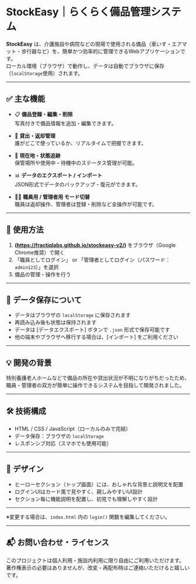 # StockEasy｜らくらく備品管理システム

**StockEasy** は、介護施設や病院などの現場で使用される備品（車いす・エアマット・歩行器など）を、簡単かつ効率的に管理できるWebアプリケーションです。  
ローカル環境（ブラウザ）で動作し、データは自動でブラウザに保存（`localStorage`使用）されます。

---

## ✅ 主な機能

- 📋 **備品登録・編集・削除**  
  写真付きで備品情報を追加・編集できます。

- 🔄 **貸出・返却管理**  
  誰がどこで使っているか、リアルタイムで把握できます。

- 📍 **現在地・状態追跡**  
  保管場所や使用中・待機中のステータス管理が可能。

- 📊 **データのエクスポート / インポート**  
  JSON形式でデータのバックアップ・復元ができます。

- 🧑‍⚕️ **職員用 / 管理者用 モード切替**  
  職員は返却操作、管理者は登録・削除など全操作が可能です。

---

## 🚀 使用方法

1. **(https://fractiqlabs.github.io/stockeasy-v2/)** をブラウザ（Google Chrome推奨）で開く
2. 「職員としてログイン」 or 「管理者としてログイン（パスワード：`admin123`）」を選択
3. 備品の管理・操作を行う

---

## 💾 データ保存について

- データはブラウザの `localStorage` に保存されます
- 再読み込み後も状態は保持されます
- データは [データエクスポート] ボタンで `.json` 形式で保存可能です
- 他の端末やブラウザへ移行する場合は、[インポート] をご利用ください

---

## 💡 開発の背景

特別養護老人ホームなどで備品の所在や貸出状況が不明になりがちだったため、  
職員・管理者の双方が簡単に操作できるシステムを目指して開発されました。

---

## 🛠 技術構成

- HTML / CSS / JavaScript（ローカルのみで完結）
- データ保存：ブラウザの `localStorage`
- レスポンシブ対応（スマホでも使用可能）

---

## 🎨 デザイン

- ヒーローセクション（トップ画面）には、おしゃれな背景と説明文を配置
- ログインUIはカード風で見やすく、親しみやすいUI設計
- セクション毎に機能説明を配置し、初見でも理解しやすく設計

---


※変更する場合は、`index.html` 内の `login()` 関数を編集してください。

---

## 📬 お問い合わせ・ライセンス

このプロジェクトは個人利用・施設内利用に限り自由にご利用いただけます。  
著作権表示の必要はありませんが、改変・再配布時はご連絡いただけると嬉しいです。



